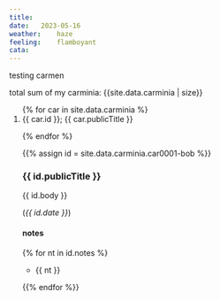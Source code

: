 ```yaml
---
title:	
date:	2023-05-16
weather:	haze
feeling:	flamboyant
cata:
---
```


testing carmen

total sum of my carminia: {{site.data.carminia | size}}

<ol>
{% for car in site.data.carminia %}
  
<li>{{ car.id }}; {{ car.publicTitle }}</li>
  
{% endfor %}

{{% assign id = site.data.carminia.car0001-bob %}}
  
### {{ id.publicTitle }}
  
{{ id.body }}

(*{{ id.date }}*)

#### notes
  
{% for nt in id.notes %}
- {{ nt }}
  
{{% endfor %}}

